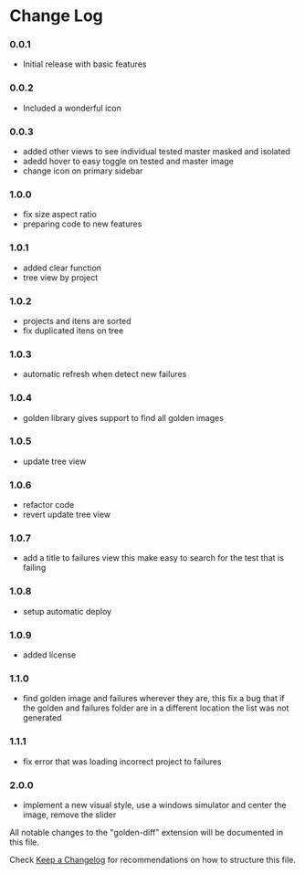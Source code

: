 # Change Log
### 0.0.1
* Initial release with basic features
### 0.0.2
* Included a wonderful icon
### 0.0.3

* added other views to see individual tested master masked and isolated
* adedd hover to easy toggle on tested and master image
* change icon on primary sidebar
### 1.0.0
* fix size aspect ratio
* preparing code to new features
### 1.0.1
* added clear function
* tree view by project
### 1.0.2
* projects and itens are sorted
* fix duplicated itens on tree
### 1.0.3
* automatic refresh when detect new failures
### 1.0.4
* golden library gives support to find all golden images
### 1.0.5
* update tree view
### 1.0.6
* refactor code
* revert update tree view
### 1.0.7
* add a title to failures view this make easy to search for the test that is failing
### 1.0.8
* setup automatic deploy
### 1.0.9
* added license
### 1.1.0
* find golden image and failures wherever they are, this fix a bug that if the golden and failures folder are in a different location the list was not generated
### 1.1.1
* fix error that was loading incorrect project to failures
### 2.0.0
* implement a new visual style, use a windows simulator and center the image, remove the slider


All notable changes to the "golden-diff" extension will be documented in this file.

Check [Keep a Changelog](http://keepachangelog.com/) for recommendations on how to structure this file.


